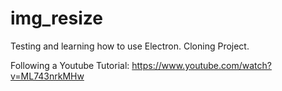 # img_resize
Testing and learning how to use Electron.
Cloning Project.

Following a Youtube Tutorial: https://www.youtube.com/watch?v=ML743nrkMHw
